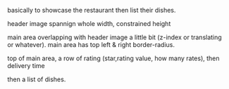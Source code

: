 basically to showcase the restaurant then list their dishes.

header image spannign whole width, constrained height

main area overlapping with header image a little bit (z-index or translating or whatever).
main area has top left & right border-radius.

top of main area, a row of rating (star,rating value, how many rates), then delivery time

then a list of dishes.
